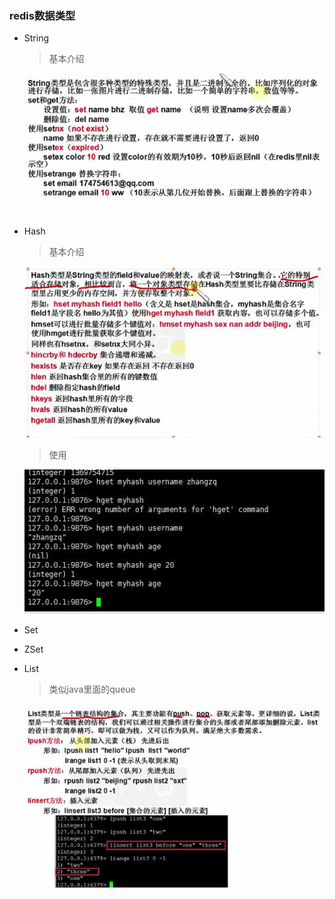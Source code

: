 ### redis数据类型
* String
     > 基本介绍

     ![基本介绍](../images/redis-string.jpg)
* Hash
     > 基本介绍

     ![基本介绍](../images/redis-hash.jpg)
     > 使用
     
     ![使用](../images/redis-hash-use.jpg)
* Set
* ZSet
* List
     > 类似java里面的queue

     ![-](../images/redis-list.jpg)